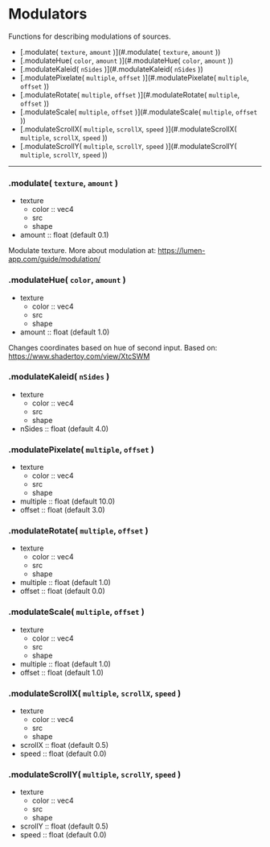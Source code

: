 # Modulators

Functions for describing modulations of sources. 

- [.modulate( `texture`, `amount` )](#.modulate( `texture`, `amount` ))
- [.modulateHue( `color`, `amount` )](#.modulateHue( `color`, `amount` ))
- [.modulateKaleid( `nSides` )](#.modulateKaleid( `nSides` ))
- [.modulatePixelate( `multiple`, `offset` )](#.modulatePixelate( `multiple`, `offset` ))
- [.modulateRotate( `multiple`, `offset` )](#.modulateRotate( `multiple`, `offset` ))
- [.modulateScale( `multiple`, `offset` )](#.modulateScale( `multiple`, `offset` ))
- [.modulateScrollX( `multiple`, `scrollX`, `speed` )](#.modulateScrollX( `multiple`, `scrollX`, `speed` ))
- [.modulateScrollY( `multiple`, `scrollY`, `speed` )](#.modulateScrollY( `multiple`, `scrollY`, `speed` ))

---

### .modulate( `texture`, `amount` )
* texture
  * color :: vec4
  * src
  * shape
* amount :: float (default 0.1)

Modulate texture. More about modulation at: <https://lumen-app.com/guide/modulation/>

### .modulateHue( `color`, `amount` )
* texture
  * color :: vec4
  * src
  * shape
* amount :: float (default 1.0)

Changes coordinates based on hue of second input. Based on: <https://www.shadertoy.com/view/XtcSWM>

### .modulateKaleid( `nSides` )
* texture
  * color :: vec4
  * src
  * shape
* nSides :: float (default 4.0)

### .modulatePixelate( `multiple`, `offset` )
* texture
  * color :: vec4
  * src
  * shape
* multiple :: float (default 10.0)
* offset :: float (default 3.0)

### .modulateRotate( `multiple`, `offset` )
* texture
  * color :: vec4
  * src
  * shape
* multiple :: float (default 1.0)
* offset :: float (default 0.0)

### .modulateScale( `multiple`, `offset` )
* texture
  * color :: vec4
  * src
  * shape
* multiple :: float (default 1.0)
* offset :: float (default 1.0)

### .modulateScrollX( `multiple`, `scrollX`, `speed` )
* texture
  * color :: vec4
  * src
  * shape
* scrollX :: float (default 0.5)
* speed :: float (default 0.0)

### .modulateScrollY( `multiple`, `scrollY`, `speed` )
* texture
  * color :: vec4
  * src
  * shape
* scrollY :: float (default 0.5)
* speed :: float (default 0.0)